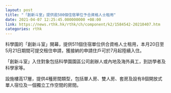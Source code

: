 ```yaml
---
layout: post
title: "「創新斗室」提供逾500個住宿單位予合資格人士租用"
date: 2021-04-07 12:25:45.000000000 +08:00
link: https://news.rthk.hk/rthk/ch/component/k2/1584542-20210407.htm
categories: rthk
---
```


科學園的「創新斗室」開幕，提供511個住宿單位供合資格人士租用，本月20日至5月21日期間可提交租住申請，獲接納的申請住戶可於7月起陸續入住。

「創新斗室」入住對象包括科學園園區公司創辦人或內地及海外員工，到訪學者及科學家等。

設施樓高17層，提供4種房間類型，包括單人房、雙人房、套房及設有8個開放式單人宿位及一個獨立工作空間的房間。
